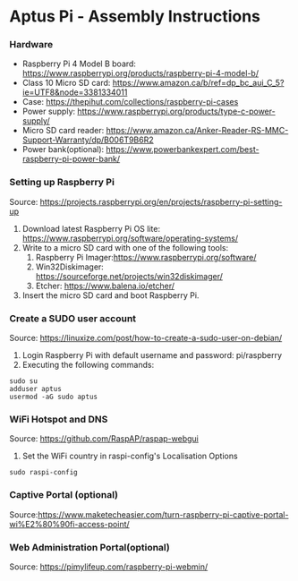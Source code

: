 # Aptus Pi - Assembly Instructions

### Hardware
* Raspberry Pi 4 Model B board: https://www.raspberrypi.org/products/raspberry-pi-4-model-b/
* Class 10 Micro SD card: https://www.amazon.ca/b/ref=dp_bc_aui_C_5?ie=UTF8&node=3381334011
* Case: https://thepihut.com/collections/raspberry-pi-cases
* Power supply: https://www.raspberrypi.org/products/type-c-power-supply/
* Micro SD card reader: https://www.amazon.ca/Anker-Reader-RS-MMC-Support-Warranty/dp/B006T9B6R2 
* Power bank(optional): https://www.powerbankexpert.com/best-raspberry-pi-power-bank/

### Setting up Raspberry Pi
Source: https://projects.raspberrypi.org/en/projects/raspberry-pi-setting-up
1. Download latest Raspberry Pi OS lite: https://www.raspberrypi.org/software/operating-systems/
1. Write to a micro SD card with one of the following tools:
   1. Raspberry Pi Imager:https://www.raspberrypi.org/software/
   1. Win32Diskimager: https://sourceforge.net/projects/win32diskimager/
   1. Etcher: https://www.balena.io/etcher/
1. Insert the micro SD card and boot Raspberry Pi.

### Create a SUDO user account
Source: https://linuxize.com/post/how-to-create-a-sudo-user-on-debian/
1. Login Raspberry Pi with default username and password: pi/raspberry
1. Executing the following commands:
```console
sudo su
adduser aptus
usermod -aG sudo aptus
```

### WiFi Hotspot and DNS
Source: https://github.com/RaspAP/raspap-webgui
1. Set the WiFi country in raspi-config's Localisation Options
```console
sudo raspi-config
```



### Captive Portal (optional)
Source:https://www.maketecheasier.com/turn-raspberry-pi-captive-portal-wi%E2%80%90fi-access-point/

### Web Administration Portal(optional)
Source: https://pimylifeup.com/raspberry-pi-webmin/





